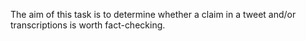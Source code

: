 The aim of this task is to determine whether a claim in a tweet and/or transcriptions is worth fact-checking.
